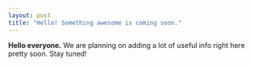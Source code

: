 ```yaml
---
layout: post
title: "Hello! Something awesome is coming soon."
---
```


**Hello everyone.** We are planning on adding a lot of useful info right here pretty soon. Stay tuned!
